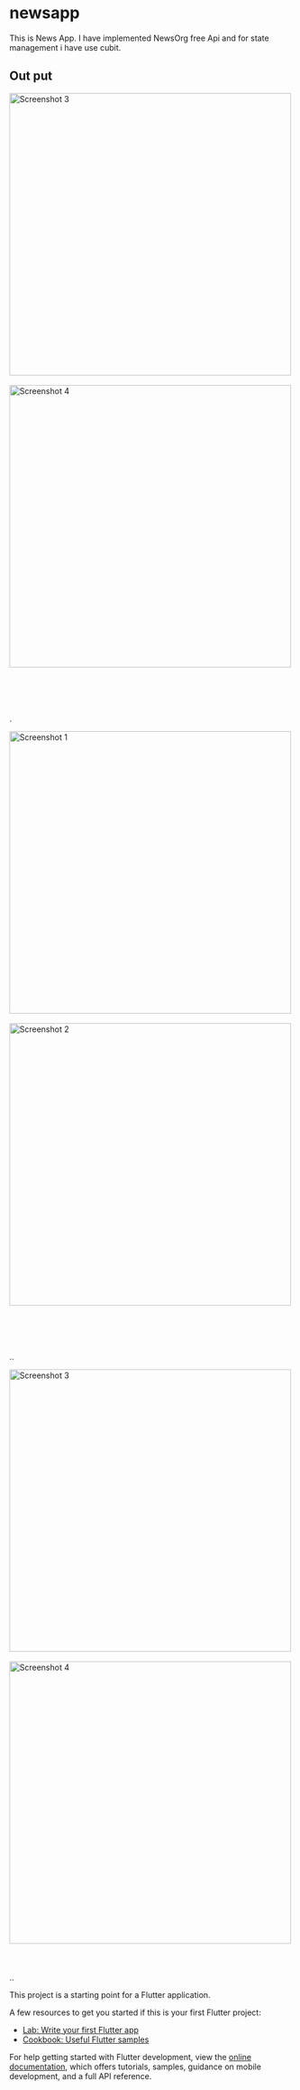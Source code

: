 # newsapp

This is News App. I have implemented NewsOrg free Api and for state management i have use cubit.

## Out put

<img src="https://github.com/user-attachments/assets/fea45616-6ef6-4102-8cc7-5b0bb8b150c9" alt="Screenshot 3" height="500" style="margin-right: 200px;">
 &nbsp; &nbsp; &nbsp; &nbsp; &nbsp; &nbsp; &nbsp; &nbsp; &nbsp; &nbsp; &nbsp; &nbsp; &nbsp; &nbsp; &nbsp; &nbsp; &nbsp; &nbsp; &nbsp; &nbsp;
  &nbsp; &nbsp; &nbsp; &nbsp; &nbsp; 
<img src="https://github.com/user-attachments/assets/51c9f0e9-be5e-44a1-9fdb-c38be64a70f3" alt="Screenshot 4" height="500">

<br><br><br><br>.

<img src="https://github.com/user-attachments/assets/59b5a4df-2b75-442b-80cc-371150588635" alt="Screenshot 1" height="500" style="margin-right: 200px;">
  &nbsp; &nbsp; &nbsp; &nbsp; &nbsp; &nbsp; &nbsp; &nbsp; &nbsp; &nbsp; &nbsp; &nbsp; &nbsp; &nbsp; &nbsp; &nbsp; &nbsp; &nbsp; &nbsp; &nbsp;
  &nbsp; &nbsp; &nbsp; &nbsp; &nbsp; 
<img src="https://github.com/user-attachments/assets/fbc34df9-8ad3-4351-b5ee-8fd1843cb95a" alt="Screenshot 2" height="500">

<br><br><br><br>..

<img src="https://github.com/user-attachments/assets/df154fe6-9225-47e0-8863-468742d384e6" alt="Screenshot 3" height="500" style="margin-right: 200px;">
 &nbsp; &nbsp; &nbsp; &nbsp; &nbsp; &nbsp; &nbsp; &nbsp; &nbsp; &nbsp; &nbsp; &nbsp; &nbsp; &nbsp; &nbsp; &nbsp; &nbsp; &nbsp; &nbsp; &nbsp;
  &nbsp; &nbsp; &nbsp; &nbsp; &nbsp; 
<img src="https://github.com/user-attachments/assets/3975db67-32df-40cb-b04f-78fb1b3e17e9" alt="Screenshot 4" height="500">
<br><br><br><br>..

This project is a starting point for a Flutter application.

A few resources to get you started if this is your first Flutter project:

- [Lab: Write your first Flutter app](https://docs.flutter.dev/get-started/codelab)
- [Cookbook: Useful Flutter samples](https://docs.flutter.dev/cookbook)

For help getting started with Flutter development, view the
[online documentation](https://docs.flutter.dev/), which offers tutorials,
samples, guidance on mobile development, and a full API reference.
